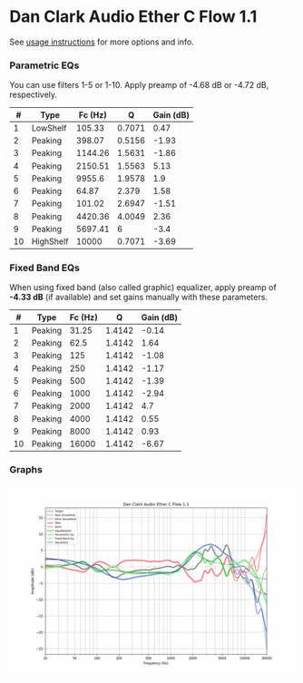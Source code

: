 # Dan Clark Audio Ether C Flow 1.1
See [usage instructions](https://github.com/jaakkopasanen/AutoEq#usage) for more options and info.

### Parametric EQs
You can use filters 1-5 or 1-10. Apply preamp of -4.68 dB or -4.72 dB, respectively.

|   # | Type      |   Fc (Hz) |      Q |   Gain (dB) |
|-----|-----------|-----------|--------|-------------|
|   1 | LowShelf  |    105.33 | 0.7071 |        0.47 |
|   2 | Peaking   |    398.07 | 0.5156 |       -1.93 |
|   3 | Peaking   |   1144.26 | 1.5631 |       -1.86 |
|   4 | Peaking   |   2150.51 | 1.5563 |        5.13 |
|   5 | Peaking   |   9955.6  | 1.9578 |        1.9  |
|   6 | Peaking   |     64.87 | 2.379  |        1.58 |
|   7 | Peaking   |    101.02 | 2.6947 |       -1.51 |
|   8 | Peaking   |   4420.36 | 4.0049 |        2.36 |
|   9 | Peaking   |   5697.41 | 6      |       -3.4  |
|  10 | HighShelf |  10000    | 0.7071 |       -3.69 |

### Fixed Band EQs
When using fixed band (also called graphic) equalizer, apply preamp of **-4.33 dB** (if available) and set gains manually with these parameters.

|   # | Type    |   Fc (Hz) |      Q |   Gain (dB) |
|-----|---------|-----------|--------|-------------|
|   1 | Peaking |     31.25 | 1.4142 |       -0.14 |
|   2 | Peaking |     62.5  | 1.4142 |        1.64 |
|   3 | Peaking |    125    | 1.4142 |       -1.08 |
|   4 | Peaking |    250    | 1.4142 |       -1.17 |
|   5 | Peaking |    500    | 1.4142 |       -1.39 |
|   6 | Peaking |   1000    | 1.4142 |       -2.94 |
|   7 | Peaking |   2000    | 1.4142 |        4.7  |
|   8 | Peaking |   4000    | 1.4142 |        0.55 |
|   9 | Peaking |   8000    | 1.4142 |        0.93 |
|  10 | Peaking |  16000    | 1.4142 |       -6.67 |

### Graphs
![](./Dan%20Clark%20Audio%20Ether%20C%20Flow%201.1.png)
